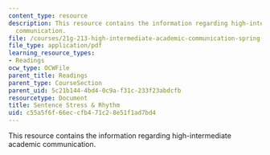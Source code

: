 ```yaml
---
content_type: resource
description: This resource contains the information regarding high-intermediate academic
  communication.
file: /courses/21g-213-high-intermediate-academic-communication-spring-2004/c55a5f6f66eccfb471c28e51f1ad7bd4_MIT21G_213S04_sent_str_and.pdf
file_type: application/pdf
learning_resource_types:
- Readings
ocw_type: OCWFile
parent_title: Readings
parent_type: CourseSection
parent_uid: 5c21b144-4bd4-0c9a-f31c-233f23abdcfb
resourcetype: Document
title: Sentence Stress & Rhythm
uid: c55a5f6f-66ec-cfb4-71c2-8e51f1ad7bd4
---
```

This resource contains the information regarding high-intermediate academic communication.

